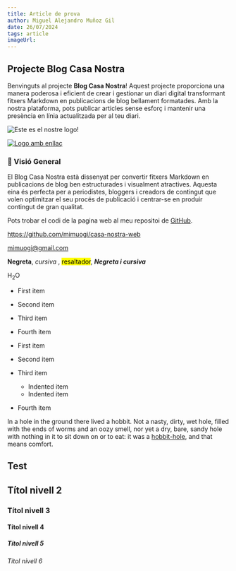```yaml
---
title: Article de prova
author: Miguel Alejandro Muñoz Gil
date: 26/07/2024
tags: article
imageUrl:
---
```


## Projecte Blog Casa Nostra

Benvinguts al projecte **Blog Casa Nostra**! Aquest projecte proporciona una manera poderosa i eficient de crear i gestionar un diari digital transformant fitxers Markdown en publicacions de blog bellament formatades. Amb la nostra plataforma, pots publicar articles sense esforç i mantenir una presència en línia actualitzada per al teu diari.

![Este es el nostre logo!](/casa-nostra-web/assets/images/casaNostra.jpg "Logo Casa Nostra")

[![Logo amb enllaç](/casa-nostra-web/assets/images/casaNostra.jpg "Logo de casa nostra amb enllaç")](https://www.flickr.com/photos/beaurogers/31833779864/in/photolist-Qv3rFw-34mt9F-a9Cmfy-5Ha3Zi-9msKdv-o3hgjr-hWpUte-4WMsJ1-KUQ8N-deshUb-vssBD-6CQci6-8AFCiD-zsJWT-nNfsgB-dPDwZJ-bn9JGn-5HtSXY-6CUhAL-a4UTXB-ugPum-KUPSo-fBLNm-6CUmpy-4WMsc9-8a7D3T-83KJev-6CQ2bK-nNusHJ-a78rQH-nw3NvT-7aq2qf-8wwBso-3nNceh-ugSKP-4mh4kh-bbeeqH-a7biME-q3PtTf-brFpgb-cg38zw-bXMZc-nJPELD-f58Lmo-bXMYG-bz8AAi-bxNtNT-bXMYi-bXMY6-bXMYv)

### 📖 Visió General

El Blog Casa Nostra està dissenyat per convertir fitxers Markdown en publicacions de blog ben estructurades i visualment atractives. Aquesta eina és perfecta per a periodistes, bloggers i creadors de contingut que volen optimitzar el seu procés de publicació i centrar-se en produir contingut de gran qualitat.

Pots trobar el codi de la pagina web al meu repositoi de [GitHub](https://github.com/mimuogi/casa-nostra-web).

<https://github.com/mimuogi/casa-nostra-web>

<mimuogi@gmail.com>

**Negreta**, _cursiva_ , <mark>resaltador</mark>, **_Negreta i cursiva_**

H<sub>2</sub>O

- First item
- Second item
- Third item
- Fourth item

- First item
- Second item
- Third item
  - Indented item
  - Indented item
- Fourth item

In a hole in the ground there lived a hobbit. Not a nasty, dirty, wet hole, filled with the ends
of worms and an oozy smell, nor yet a dry, bare, sandy hole with nothing in it to sit down on or to
eat: it was a [hobbit-hole][1], and that means comfort.

[1]: https://en.wikipedia.org/wiki/Hobbit#Lifestyle "Hobbit lifestyles"

## Test

## Títol nivell 2

### Títol nivell 3

#### Títol nivell 4

##### Títol nivell 5

###### Títol nivell 6
